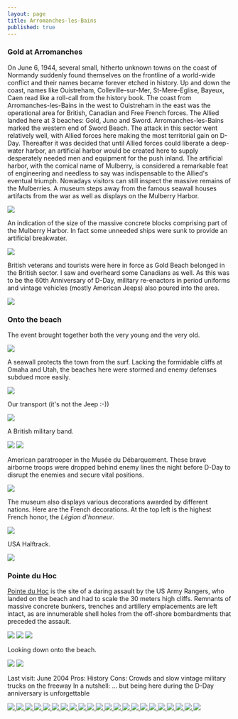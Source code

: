 ```yaml
---
layout: page
title: Arromanches-les-Bains
published: true
---
```

<h3>Gold at Arromanches</h3>

On June 6, 1944, several small, hitherto unknown towns on the coast of Normandy suddenly found themselves on the frontline of a world-wide conflict and their names became forever etched in history. Up and down the coast, names like Ouistreham, Colleville-sur-Mer, St-Mere-Eglise, Bayeux, Caen read like a roll-call from the history book. The coast from Arromanches-les-Bains in the west to Ouistreham in the east was the operational area for British, Canadian and Free French forces. The Allied landed here at 3 beaches: Gold, Juno and Sword. Arromanches-les-Bains marked the western end of Sword Beach. The attack in this sector went relatively well, with Allied forces here making the most territorial gain on D-Day. Thereafter it was decided that until Allied forces could liberate a deep-water harbor, an artificial harbor would be created here to supply desperately needed men and equipment for the push inland. The artificial harbor, with the comical name of Mulberry, is considered a remarkable feat of engineering and needless to say was indispensable to the Allied's eventual triumph. Nowadays visitors can still inspect the massive remains of the Mulberries. A museum steps away from the famous seawall houses artifacts from the war as well as displays on the Mulberry Harbor.

<img src='https://dl.dropboxusercontent.com/u/52804626/arromanches-les-bains/img_8840.jpg'/>

An indication of the size of the massive concrete blocks comprising part of the Mulberry Harbor. In fact some unneeded ships were sunk to provide an artificial breakwater.

<img src='https://dl.dropboxusercontent.com/u/52804626/arromanches-les-bains/img_8850.jpg'/>

British veterans and tourists were here in force as Gold Beach belonged in the British sector. I saw and overheard some Canadians as well. As this was to be the 60th Anniversary of D-Day, military re-enactors in period uniforms and vintage vehicles (mostly American Jeeps) also poured into the area.

<img src='https://dl.dropboxusercontent.com/u/52804626/arromanches-les-bains/img_8843.jpg'/>

<h3>Onto the beach</h3>

The event brought together both the very young and the very old.

<img src='https://dl.dropboxusercontent.com/u/52804626/arromanches-les-bains/img_8862.jpg'/>

A seawall protects the town from the surf. Lacking the formidable cliffs at Omaha and Utah, the beaches here were stormed and enemy defenses subdued more easily.

<img src='https://dl.dropboxusercontent.com/u/52804626/arromanches-les-bains/img_8848.jpg'/>

Our transport (it's not the Jeep :-))

<img src='https://dl.dropboxusercontent.com/u/52804626/arromanches-les-bains/img_8872.jpg'/>

A British military band.

<img src='https://dl.dropboxusercontent.com/u/52804626/arromanches-les-bains/img_8874.jpg'/>

<img src='https://dl.dropboxusercontent.com/u/52804626/arromanches-les-bains/img_8893.jpg'/>

American paratrooper in the Musée du Débarquement. These brave airborne troops were dropped behind enemy lines the night before D-Day to disrupt the enemies and secure vital positions.

<img src='https://dl.dropboxusercontent.com/u/52804626/arromanches-les-bains/img_8885.jpg'/>

The museum also displays various decorations awarded by different nations. Here are the French decorations.  At the top left is the highest French honor, the <em>Légion d'honneur</em>.

<img src='https://dl.dropboxusercontent.com/u/52804626/arromanches-les-bains/img_8877.jpg'/>

USA Halftrack.

<img src='https://dl.dropboxusercontent.com/u/52804626/arromanches-les-bains/img_8892.jpg'/>

<h3>Pointe du Hoc</h3>

<a href="http://en.wikipedia.org/wiki/Pointe_du_Hoc" target="_blank">Pointe du Hoc</a> is the site of a daring assault by the US Army Rangers, who landed on the beach and had to scale the 30 meters high cliffs.  Remnants of massive concrete bunkers, trenches and artillery emplacements are left intact, as are innumerable shell holes from the off-shore bombardments that preceded the assault.

<img src='https://dl.dropboxusercontent.com/u/52804626/arromanches-les-bains/img_8942.jpg'/>

<img src='https://dl.dropboxusercontent.com/u/52804626/arromanches-les-bains/img_8941.jpg'/>

<img src='https://dl.dropboxusercontent.com/u/52804626/arromanches-les-bains/img_8945.jpg'/>

Looking down onto the beach.

<img src='https://dl.dropboxusercontent.com/u/52804626/arromanches-les-bains/img_8937.jpg'/>

<img src='https://dl.dropboxusercontent.com/u/52804626/arromanches-les-bains/img_8938.jpg'/>

Last visit: June 2004
Pros: History
Cons: Crowds and slow vintage military trucks on the freeway
In a nutshell: ... but being here during the D-Day anniversary is unforgettable
<!-- Darkbox -->
<div class="darkbox">
<a href="https://dl.dropboxusercontent.com/u/52804626/arromanches-les-bains/img_8840.jpg" data-darkbox="arromanches-les-bains">
  <img src="https://dl.dropboxusercontent.com/u/52804626/arromanches-les-bains/thumbs/img_8840.jpg" />
</a>
<a href="https://dl.dropboxusercontent.com/u/52804626/arromanches-les-bains/img_8843.jpg" data-darkbox="arromanches-les-bains">
  <img src="https://dl.dropboxusercontent.com/u/52804626/arromanches-les-bains/thumbs/img_8843.jpg" />
</a>
<a href="https://dl.dropboxusercontent.com/u/52804626/arromanches-les-bains/img_8848.jpg" data-darkbox="arromanches-les-bains">
  <img src="https://dl.dropboxusercontent.com/u/52804626/arromanches-les-bains/thumbs/img_8848.jpg" />
</a>
<a href="https://dl.dropboxusercontent.com/u/52804626/arromanches-les-bains/img_8850.jpg" data-darkbox="arromanches-les-bains">
  <img src="https://dl.dropboxusercontent.com/u/52804626/arromanches-les-bains/thumbs/img_8850.jpg" />
</a>
<a href="https://dl.dropboxusercontent.com/u/52804626/arromanches-les-bains/img_8862.jpg" data-darkbox="arromanches-les-bains">
  <img src="https://dl.dropboxusercontent.com/u/52804626/arromanches-les-bains/thumbs/img_8862.jpg" />
</a>
<a href="https://dl.dropboxusercontent.com/u/52804626/arromanches-les-bains/img_8872.jpg" data-darkbox="arromanches-les-bains">
  <img src="https://dl.dropboxusercontent.com/u/52804626/arromanches-les-bains/thumbs/img_8872.jpg" />
</a>
<a href="https://dl.dropboxusercontent.com/u/52804626/arromanches-les-bains/img_8874.jpg" data-darkbox="arromanches-les-bains">
  <img src="https://dl.dropboxusercontent.com/u/52804626/arromanches-les-bains/thumbs/img_8874.jpg" />
</a>
<a href="https://dl.dropboxusercontent.com/u/52804626/arromanches-les-bains/img_8877.jpg" data-darkbox="arromanches-les-bains">
  <img src="https://dl.dropboxusercontent.com/u/52804626/arromanches-les-bains/thumbs/img_8877.jpg" />
</a>
<a href="https://dl.dropboxusercontent.com/u/52804626/arromanches-les-bains/img_8885.jpg" data-darkbox="arromanches-les-bains">
  <img src="https://dl.dropboxusercontent.com/u/52804626/arromanches-les-bains/thumbs/img_8885.jpg" />
</a>
<a href="https://dl.dropboxusercontent.com/u/52804626/arromanches-les-bains/img_8887.jpg" data-darkbox="arromanches-les-bains">
  <img src="https://dl.dropboxusercontent.com/u/52804626/arromanches-les-bains/thumbs/img_8887.jpg" />
</a>
<a href="https://dl.dropboxusercontent.com/u/52804626/arromanches-les-bains/img_8892.jpg" data-darkbox="arromanches-les-bains">
  <img src="https://dl.dropboxusercontent.com/u/52804626/arromanches-les-bains/thumbs/img_8892.jpg" />
</a>
<a href="https://dl.dropboxusercontent.com/u/52804626/arromanches-les-bains/img_8893.jpg" data-darkbox="arromanches-les-bains">
  <img src="https://dl.dropboxusercontent.com/u/52804626/arromanches-les-bains/thumbs/img_8893.jpg" />
</a>
<a href="https://dl.dropboxusercontent.com/u/52804626/arromanches-les-bains/img_8931.jpg" data-darkbox="arromanches-les-bains">
  <img src="https://dl.dropboxusercontent.com/u/52804626/arromanches-les-bains/thumbs/img_8931.jpg" />
</a>
<a href="https://dl.dropboxusercontent.com/u/52804626/arromanches-les-bains/img_8932.jpg" data-darkbox="arromanches-les-bains">
  <img src="https://dl.dropboxusercontent.com/u/52804626/arromanches-les-bains/thumbs/img_8932.jpg" />
</a>
<a href="https://dl.dropboxusercontent.com/u/52804626/arromanches-les-bains/img_8937.jpg" data-darkbox="arromanches-les-bains">
  <img src="https://dl.dropboxusercontent.com/u/52804626/arromanches-les-bains/thumbs/img_8937.jpg" />
</a>
<a href="https://dl.dropboxusercontent.com/u/52804626/arromanches-les-bains/img_8937_0.jpg" data-darkbox="arromanches-les-bains">
  <img src="https://dl.dropboxusercontent.com/u/52804626/arromanches-les-bains/thumbs/img_8937_0.jpg" />
</a>
<a href="https://dl.dropboxusercontent.com/u/52804626/arromanches-les-bains/img_8938.jpg" data-darkbox="arromanches-les-bains">
  <img src="https://dl.dropboxusercontent.com/u/52804626/arromanches-les-bains/thumbs/img_8938.jpg" />
</a>
<a href="https://dl.dropboxusercontent.com/u/52804626/arromanches-les-bains/img_8938_0.jpg" data-darkbox="arromanches-les-bains">
  <img src="https://dl.dropboxusercontent.com/u/52804626/arromanches-les-bains/thumbs/img_8938_0.jpg" />
</a>
<a href="https://dl.dropboxusercontent.com/u/52804626/arromanches-les-bains/img_8941.jpg" data-darkbox="arromanches-les-bains">
  <img src="https://dl.dropboxusercontent.com/u/52804626/arromanches-les-bains/thumbs/img_8941.jpg" />
</a>
<a href="https://dl.dropboxusercontent.com/u/52804626/arromanches-les-bains/img_8942.jpg" data-darkbox="arromanches-les-bains">
  <img src="https://dl.dropboxusercontent.com/u/52804626/arromanches-les-bains/thumbs/img_8942.jpg" />
</a>
<a href="https://dl.dropboxusercontent.com/u/52804626/arromanches-les-bains/img_8943.jpg" data-darkbox="arromanches-les-bains">
  <img src="https://dl.dropboxusercontent.com/u/52804626/arromanches-les-bains/thumbs/img_8943.jpg" />
</a>
<a href="https://dl.dropboxusercontent.com/u/52804626/arromanches-les-bains/img_8945.jpg" data-darkbox="arromanches-les-bains">
  <img src="https://dl.dropboxusercontent.com/u/52804626/arromanches-les-bains/thumbs/img_8945.jpg" />
</a>

</div>
<!-- End darkbox -->
